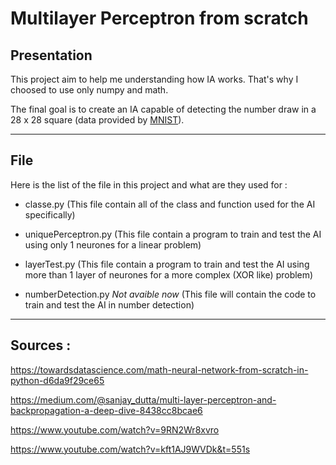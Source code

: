 # Multilayer Perceptron from scratch

## Presentation

This project aim to help me understanding how IA works. That's why I choosed to use only numpy and math.

The final goal is to create an IA capable of detecting the number draw in a 28 x 28 square (data provided by [MNIST](https://en.wikipedia.org/wiki/MNIST_database)).

---
## File

Here is the list of the file in this project and what are they used for :

- classe.py (This file contain all of the class and function used for the AI specifically)

- uniquePerceptron.py (This file contain a program to train and test the AI using only 1 neurones for a linear problem)

- layerTest.py (This file contain a program to train and test the AI using more than 1 layer of neurones for a more complex (XOR like) problem)

- numberDetection.py *Not avaible now* (This file will contain the code to train and test the AI in number detection)

---
## Sources :

https://towardsdatascience.com/math-neural-network-from-scratch-in-python-d6da9f29ce65

https://medium.com/@sanjay_dutta/multi-layer-perceptron-and-backpropagation-a-deep-dive-8438cc8bcae6

https://www.youtube.com/watch?v=9RN2Wr8xvro

https://www.youtube.com/watch?v=kft1AJ9WVDk&t=551s